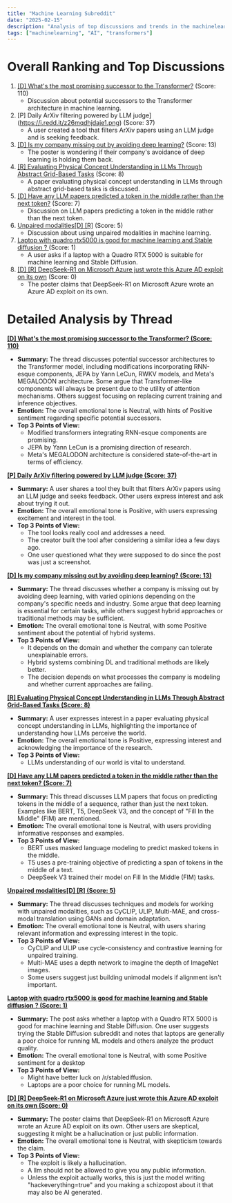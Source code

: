 ```yaml
---
title: "Machine Learning Subreddit"
date: "2025-02-15"
description: "Analysis of top discussions and trends in the machinelearning subreddit"
tags: ["machinelearning", "AI", "transformers"]
---
```


# Overall Ranking and Top Discussions
1.  [[D] What's the most promising successor to the Transformer?](https://www.reddit.com/r/MachineLearning/comments/1ipvau4/d_whats_the_most_promising_successor_to_the/) (Score: 110)
    *   Discussion about potential successors to the Transformer architecture in machine learning.
2.  [P] Daily ArXiv filtering powered by LLM judge](https://i.redd.it/z26mqdhjdaje1.png) (Score: 37)
    *   A user created a tool that filters ArXiv papers using an LLM judge and is seeking feedback.
3.  [[D] Is my company missing out by avoiding deep learning?](https://www.reddit.com/r/MachineLearning/comments/1iq9gtk/d_is_my_company_missing_out_by_avoiding_deep/) (Score: 13)
    *   The poster is wondering if their company's avoidance of deep learning is holding them back.
4.  [[R] Evaluating Physical Concept Understanding in LLMs Through Abstract Grid-Based Tasks](https://www.reddit.com/r/MachineLearning/comments/1ipw78p/r_evaluating_physical_concept_understanding_in/) (Score: 8)
    *   A paper evaluating physical concept understanding in LLMs through abstract grid-based tasks is discussed.
5.  [[D] Have any LLM papers predicted a token in the middle rather than the next token?](https://www.reddit.com/r/MachineLearning/comments/1iq4f0r/d_have_any_llm_papers_predicted_a_token_in_the/) (Score: 7)
    *   Discussion on LLM papers predicting a token in the middle rather than the next token.
6.  [Unpaired modalities[D] [R]](https://www.reddit.com/r/MachineLearning/comments/1ipql8c/unpaired_modalitiesd_r/) (Score: 5)
    *   Discussion about using unpaired modalities in machine learning.
7.  [Laptop with quadro rtx5000 is good for machine learning and Stable diffusion ? ](https://www.reddit.com/r/MachineLearning/comments/1iq6pz8/laptop_with_quadro_rtx5000_is_good_for_machine/) (Score: 1)
    *   A user asks if a laptop with a Quadro RTX 5000 is suitable for machine learning and Stable Diffusion.
8.  [[D] [R] DeepSeek-R1 on Microsoft Azure just wrote this Azure AD exploit on its own](https://www.reddit.com/r/MachineLearning/comments/1ipmt0a/d_r_deepseekr1_on_microsoft_azure_just_wrote_this/) (Score: 0)
    *   The poster claims that DeepSeek-R1 on Microsoft Azure wrote an Azure AD exploit on its own.

# Detailed Analysis by Thread
**[[D] What's the most promising successor to the Transformer? (Score: 110)](https://www.reddit.com/r/MachineLearning/comments/1ipvau4/d_whats_the_most_promising_successor_to_the/)**
*   **Summary:** The thread discusses potential successor architectures to the Transformer model, including modifications incorporating RNN-esque components, JEPA by Yann LeCun, RWKV models, and Meta's MEGALODON architecture. Some argue that Transformer-like components will always be present due to the utility of attention mechanisms. Others suggest focusing on replacing current training and inference objectives.
*   **Emotion:** The overall emotional tone is Neutral, with hints of Positive sentiment regarding specific potential successors.
*   **Top 3 Points of View:**
    *   Modified transformers integrating RNN-esque components are promising.
    *   JEPA by Yann LeCun is a promising direction of research.
    *   Meta's MEGALODON architecture is considered state-of-the-art in terms of efficiency.

**[[P] Daily ArXiv filtering powered by LLM judge (Score: 37)](https://i.redd.it/z26mqdhjdaje1.png)**
*   **Summary:** A user shares a tool they built that filters ArXiv papers using an LLM judge and seeks feedback. Other users express interest and ask about trying it out.
*   **Emotion:** The overall emotional tone is Positive, with users expressing excitement and interest in the tool.
*   **Top 3 Points of View:**
    *   The tool looks really cool and addresses a need.
    *   The creator built the tool after considering a similar idea a few days ago.
    *   One user questioned what they were supposed to do since the post was just a screenshot.

**[[D] Is my company missing out by avoiding deep learning? (Score: 13)](https://www.reddit.com/r/MachineLearning/comments/1iq9gtk/d_is_my_company_missing_out_by_avoiding_deep/)**
*   **Summary:** The thread discusses whether a company is missing out by avoiding deep learning, with varied opinions depending on the company's specific needs and industry. Some argue that deep learning is essential for certain tasks, while others suggest hybrid approaches or traditional methods may be sufficient.
*   **Emotion:** The overall emotional tone is Neutral, with some Positive sentiment about the potential of hybrid systems.
*   **Top 3 Points of View:**
    *   It depends on the domain and whether the company can tolerate unexplainable errors.
    *   Hybrid systems combining DL and traditional methods are likely better.
    *   The decision depends on what processes the company is modeling and whether current approaches are failing.

**[[R] Evaluating Physical Concept Understanding in LLMs Through Abstract Grid-Based Tasks (Score: 8)](https://www.reddit.com/r/MachineLearning/comments/1ipw78p/r_evaluating_physical_concept_understanding_in/)**
*   **Summary:** A user expresses interest in a paper evaluating physical concept understanding in LLMs, highlighting the importance of understanding how LLMs perceive the world.
*   **Emotion:** The overall emotional tone is Positive, expressing interest and acknowledging the importance of the research.
*   **Top 3 Points of View:**
    *   LLMs understanding of our world is vital to understand.

**[[D] Have any LLM papers predicted a token in the middle rather than the next token? (Score: 7)](https://www.reddit.com/r/MachineLearning/comments/1iq4f0r/d_have_any_llm_papers_predicted_a_token_in_the/)**
*   **Summary:** This thread discusses LLM papers that focus on predicting tokens in the middle of a sequence, rather than just the next token. Examples like BERT, T5, DeepSeek V3, and the concept of "Fill In the Middle" (FIM) are mentioned.
*   **Emotion:** The overall emotional tone is Neutral, with users providing informative responses and examples.
*   **Top 3 Points of View:**
    *   BERT uses masked language modeling to predict masked tokens in the middle.
    *   T5 uses a pre-training objective of predicting a span of tokens in the middle of a text.
    *   DeepSeek V3 trained their model on Fill In the Middle (FIM) tasks.

**[Unpaired modalities[D] [R] (Score: 5)](https://www.reddit.com/r/MachineLearning/comments/1ipql8c/unpaired_modalitiesd_r/)**
*   **Summary:** The thread discusses techniques and models for working with unpaired modalities, such as CyCLIP, ULIP, Multi-MAE, and cross-modal translation using GANs and domain adaptation.
*   **Emotion:** The overall emotional tone is Neutral, with users sharing relevant information and expressing interest in the topic.
*   **Top 3 Points of View:**
    *   CyCLIP and ULIP use cycle-consistency and contrastive learning for unpaired training.
    *   Multi-MAE uses a depth network to imagine the depth of ImageNet images.
    *   Some users suggest just building unimodal models if alignment isn't important.

**[Laptop with quadro rtx5000 is good for machine learning and Stable diffusion ?  (Score: 1)](https://www.reddit.com/r/MachineLearning/comments/1iq6pz8/laptop_with_quadro_rtx5000_is_good_for_machine/)**
*   **Summary:** The post asks whether a laptop with a Quadro RTX 5000 is good for machine learning and Stable Diffusion. One user suggests trying the Stable Diffusion subreddit and notes that laptops are generally a poor choice for running ML models and others analyze the product quality.
*   **Emotion:** The overall emotional tone is Neutral, with some Positive sentiment for a desktop
*   **Top 3 Points of View:**
    *   Might have better luck on /r/stablediffusion.
    *   Laptops are a poor choice for running ML models.

**[[D] [R] DeepSeek-R1 on Microsoft Azure just wrote this Azure AD exploit on its own (Score: 0)](https://www.reddit.com/r/MachineLearning/comments/1ipmt0a/d_r_deepseekr1_on_microsoft_azure_just_wrote_this/)**
*   **Summary:** The poster claims that DeepSeek-R1 on Microsoft Azure wrote an Azure AD exploit on its own. Other users are skeptical, suggesting it might be a hallucination or just public information.
*   **Emotion:** The overall emotional tone is Neutral, with skepticism towards the claim.
*   **Top 3 Points of View:**
    *   The exploit is likely a hallucination.
    *   A llm should not be allowed to give you any public information.
    *   Unless the exploit actually works, this is just the model writing "hackeverything=true" and you making a schizopost about it that may also be AI generated.
